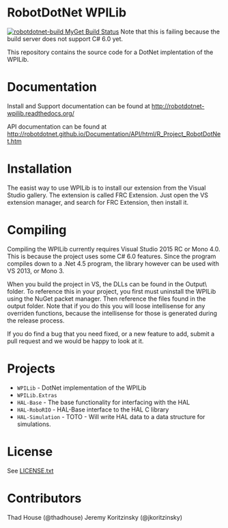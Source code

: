 # RobotDotNet WPILib
<a href="https://www.myget.org/"><img src="https://www.myget.org/BuildSource/Badge/robotdotnet-build?identifier=48b0fb66-4701-429a-b76e-bae9c28bbef7" alt="robotdotnet-build MyGet Build Status" /></a> Note that this is failing because the build server does not support C# 6.0 yet. 

This repository contains the source code for a DotNet implentation of the WPILib. 

Documentation
=============

Install and Support documentation can be found at http://robotdotnet-wpilib.readthedocs.org/

API documentation can be found at http://robotdotnet.github.io/Documentation/API/html/R_Project_RobotDotNet.htm

Installation
============

The easist way to use WPILib is to install our extension from the Visual Studio gallery. The extension is called FRC Extension. Just open the VS extension manager, and search for FRC Extension, then install it.

Compiling
=========

Compiling the WPILib currently requires Visual Studio 2015 RC or Mono 4.0. This is because the project uses some C# 6.0 features. Since the program compiles down to a .Net 4.5 program, the library however can be used with VS 2013, or Mono 3.

When you build the project in VS, the DLLs can be found in the Output\ folder. To reference this in your project, you first must uninstall the WPILib using the NuGet packet manager. Then reference the files found in the output folder. Note that if you do this you will loose intellisense for any overriden functions, because the intellisense for those is generated during the release process.

If you do find a bug that you need fixed, or a new feature to add, submit a pull request and we would be happy to look at it.

Projects
========
* `WPILib` - DotNet implementation of the WPILib
* `WPILib.Extras` 
* `HAL-Base` - The base functionality for interfacing with the HAL
* `HAL-RoboRIO` - HAL-Base interface to the HAL C library
* `HAL-Simulation` - TOTO - Will write HAL data to a data structure for simulations.

License
=======
See [LICENSE.txt](LICENSE.txt)

Contributors
============

Thad House (@thadhouse)
Jeremy Koritzinsky (@jkoritzinsky)
